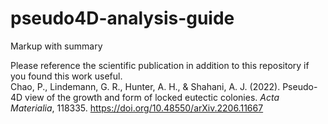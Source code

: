 # pseudo4D-analysis-guide

Markup with summary

Please reference the scientific publication in addition to this repository if you found this work useful.  
Chao, P., Lindemann, G. R., Hunter, A. H., & Shahani, A. J. (2022). Pseudo-4D view of the growth and form of locked eutectic colonies. *Acta Materialia*, 118335. https://doi.org/10.48550/arXiv.2206.11667
